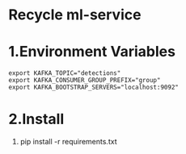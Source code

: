 # Recycle ml-service

# 1.Environment Variables
```
export KAFKA_TOPIC="detections"
export KAFKA_CONSUMER_GROUP_PREFIX="group"
export KAFKA_BOOTSTRAP_SERVERS="localhost:9092"
```

# 2.Install
1. pip install -r requirements.txt